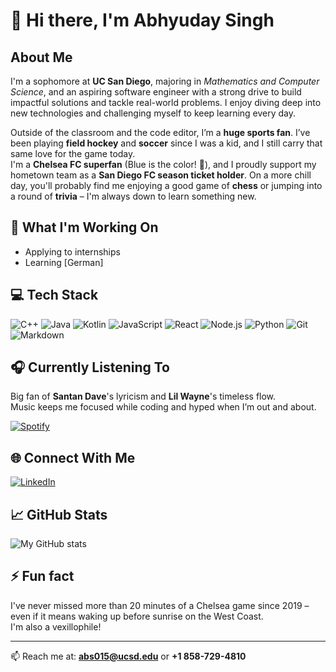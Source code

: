 # 👋 Hi there, I'm Abhyuday Singh

## About Me
I'm a sophomore at **UC San Diego**, majoring in _Mathematics and Computer Science_, and an aspiring software engineer with a strong drive to build impactful solutions and tackle real-world problems. I enjoy diving deep into new technologies and challenging myself to keep learning every day.

Outside of the classroom and the code editor, I’m a **huge sports fan**. I’ve been playing **field hockey** and **soccer** since I was a kid, and I still carry that same love for the game today.  
I'm a **Chelsea FC superfan** (Blue is the color! 💙), and I proudly support my hometown team as a **San Diego FC season ticket holder**. On a more chill day, you'll probably find me enjoying a good game of **chess** or jumping into a round of **trivia** – I'm always down to learn something new.

## 🔭 What I'm Working On
- Applying to internships
- Learning [German]

## 💻 Tech Stack
![C++](https://img.shields.io/badge/-C++-00599C?style=flat-square&logo=cplusplus&logoColor=white)
![Java](https://img.shields.io/badge/-Java-007396?style=flat-square&logo=java&logoColor=white)
![Kotlin](https://img.shields.io/badge/-Kotlin-7F52FF?style=flat-square&logo=kotlin&logoColor=white)
![JavaScript](https://img.shields.io/badge/-JavaScript-F7DF1E?style=flat-square&logo=javascript&logoColor=black)
![React](https://img.shields.io/badge/-React-61DAFB?style=flat-square&logo=react&logoColor=black)
![Node.js](https://img.shields.io/badge/-Node.js-339933?style=flat-square&logo=node.js&logoColor=white)
![Python](https://img.shields.io/badge/-Python-3776AB?style=flat-square&logo=python&logoColor=white)
![Git](https://img.shields.io/badge/-Git-F05032?style=flat-square&logo=git&logoColor=white)
![Markdown](https://img.shields.io/badge/-Markdown-000000?style=flat-square&logo=markdown&logoColor=white)

## 🎧 Currently Listening To

Big fan of **Santan Dave**'s lyricism and **Lil Wayne**'s timeless flow.  
Music keeps me focused while coding and hyped when I’m out and about.

[![Spotify](https://novatorem-abhyuday180.vercel.app/api/spotify)](https://open.spotify.com/user/your_spotify_username)

## 🌐 Connect With Me
[![LinkedIn](https://img.shields.io/badge/-LinkedIn-0077B5?style=flat-square&logo=linkedin&logoColor=white)](https://linkedin.com/in/abhyuday-singh-3b6027307/)

## 📈 GitHub Stats
![My GitHub stats](https://github-readme-stats.vercel.app/api?username=abhyuday180&show_icons=true&theme=radical)

## ⚡ Fun fact
I've never missed more than 20 minutes of a Chelsea game since 2019 – even if it means waking up before sunrise on the West Coast.  
I'm also a vexillophile!

---

📫 Reach me at: **abs015@ucsd.edu** or **+1 858-729-4810**
